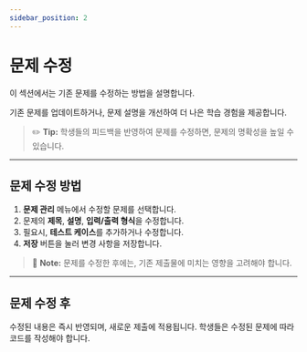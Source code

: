 ```yaml
---
sidebar_position: 2
---
```


# 문제 수정

이 섹션에서는 기존 문제를 수정하는 방법을 설명합니다.

기존 문제를 업데이트하거나, 문제 설명을 개선하여 더 나은 학습 경험을 제공합니다.

> ✏️ **Tip:** 학생들의 피드백을 반영하여 문제를 수정하면, 문제의 명확성을 높일 수 있습니다.

---

## 문제 수정 방법

1. **문제 관리** 메뉴에서 수정할 문제를 선택합니다.
2. 문제의 **제목**, **설명**, **입력/출력 형식**을 수정합니다.
3. 필요시, **테스트 케이스**를 추가하거나 수정합니다.
4. **저장** 버튼을 눌러 변경 사항을 저장합니다.

> 🔄 **Note:** 문제를 수정한 후에는, 기존 제출물에 미치는 영향을 고려해야 합니다.

---

## 문제 수정 후

수정된 내용은 즉시 반영되며, 새로운 제출에 적용됩니다. 학생들은 수정된 문제에 따라 코드를 작성해야 합니다.
